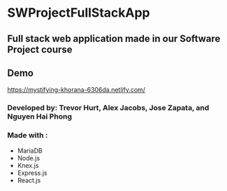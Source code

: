# SWProjectFullStackApp

##  Full stack web application made in our Software Project course

## Demo

https://mystifying-khorana-6306da.netlify.com/

### Developed by: Trevor Hurt, Alex Jacobs, Jose Zapata, and Nguyen Hai Phong
### Made with :
- MariaDB
- Node.js 
- Knex.js
- Express.js
- React.js
